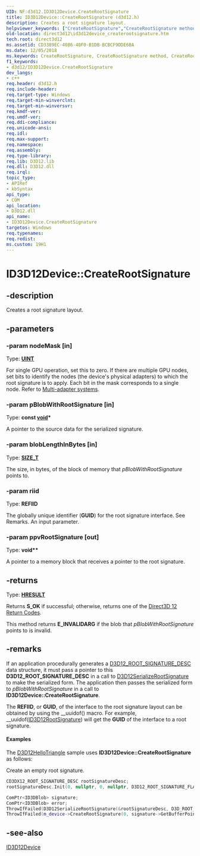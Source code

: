 ```yaml
---
UID: NF:d3d12.ID3D12Device.CreateRootSignature
title: ID3D12Device::CreateRootSignature (d3d12.h)
description: Creates a root signature layout.
helpviewer_keywords: ["CreateRootSignature","CreateRootSignature method","CreateRootSignature method","ID3D12Device interface","ID3D12Device interface","CreateRootSignature method","ID3D12Device.CreateRootSignature","ID3D12Device::CreateRootSignature","d3d12/ID3D12Device::CreateRootSignature","direct3d12.id3d12device_createrootsignature"]
old-location: direct3d12\id3d12device_createrootsignature.htm
tech.root: direct3d12
ms.assetid: CD3389EC-4086-40F0-B1DB-BCBCF9DDE6BA
ms.date: 12/05/2018
ms.keywords: CreateRootSignature, CreateRootSignature method, CreateRootSignature method,ID3D12Device interface, ID3D12Device interface,CreateRootSignature method, ID3D12Device.CreateRootSignature, ID3D12Device::CreateRootSignature, d3d12/ID3D12Device::CreateRootSignature, direct3d12.id3d12device_createrootsignature
f1_keywords:
- d3d12/ID3D12Device.CreateRootSignature
dev_langs:
- c++
req.header: d3d12.h
req.include-header: 
req.target-type: Windows
req.target-min-winverclnt: 
req.target-min-winversvr: 
req.kmdf-ver: 
req.umdf-ver: 
req.ddi-compliance: 
req.unicode-ansi: 
req.idl: 
req.max-support: 
req.namespace: 
req.assembly: 
req.type-library: 
req.lib: D3D12.lib
req.dll: D3D12.dll
req.irql: 
topic_type:
- APIRef
- kbSyntax
api_type:
- COM
api_location:
- D3D12.dll
api_name:
- ID3D12Device.CreateRootSignature
targetos: Windows
req.typenames: 
req.redist: 
ms.custom: 19H1
---
```


# ID3D12Device::CreateRootSignature


## -description


Creates a root signature layout.
        


## -parameters




### -param nodeMask [in]

Type: <b><a href="/windows/win32/WinProg/windows-data-types">UINT</a></b>

For single GPU operation, set this to zero. If there are multiple GPU nodes, set bits to identify the nodes (the  device's physical adapters) to which the root signature is to apply.
            Each bit in the mask corresponds to a single node.
            Refer to <a href="/windows/win32/direct3d12/multi-engine">Multi-adapter systems</a>.


### -param pBlobWithRootSignature [in]

Type: <b>const <a href="/windows/win32/WinProg/windows-data-types">void</a>*</b>

A pointer to the source data for the serialized signature.
          


### -param blobLengthInBytes [in]

Type: <b><a href="/windows/win32/WinProg/windows-data-types">SIZE_T</a></b>

The size, in bytes, of the block of memory that <i>pBlobWithRootSignature</i> points to.
          


### -param riid

Type: <b><b>REFIID</b></b>

The globally unique identifier (<b>GUID</b>) for the root signature interface. See Remarks.
            An input parameter.
          


### -param ppvRootSignature [out]

Type: <b><b>void</b>**</b>

A pointer to a memory block that receives a pointer to the root signature.
          


## -returns



Type: <b><a href="/windows/win32/com/structure-of-com-error-codes">HRESULT</a></b>

Returns <b>S_OK</b> if successful; otherwise, returns one of the <a href="/windows/win32/direct3d12/d3d12-graphics-reference-returnvalues">Direct3D 12 Return Codes</a>.
          

This method returns <b>E_INVALIDARG</b> if the blob that <i>pBlobWithRootSignature</i> points to is invalid.
          




## -remarks



If an application procedurally generates a <a href="/windows/win32/api/d3d12/ns-d3d12-d3d12_root_signature_desc">D3D12_ROOT_SIGNATURE_DESC</a> data structure, it must pass a pointer to this <b>D3D12_ROOT_SIGNATURE_DESC</b> in a call to <a href="/windows/win32/api/d3d12/nf-d3d12-d3d12serializerootsignature">D3D12SerializeRootSignature</a> to make the serialized form.
        The application then passes the serialized form to <i>pBlobWithRootSignature</i> in a call to <b>ID3D12Device::CreateRootSignature</b>.
      

The <b>REFIID</b>, or <b>GUID</b>, of the interface to the root signature layout can be obtained by using the __uuidof() macro.
        For example, __uuidof(<a href="/windows/win32/api/d3d12/nn-d3d12-id3d12rootsignature">ID3D12RootSignature</a>) will get the <b>GUID</b> of the interface to a root signature.
      


#### Examples

The <a href="/windows/win32/direct3d12/working-samples">D3D12HelloTriangle</a> sample uses <b>ID3D12Device::CreateRootSignature</b> as follows:
        

Create an empty root signature.


```cpp
CD3DX12_ROOT_SIGNATURE_DESC rootSignatureDesc;
rootSignatureDesc.Init(0, nullptr, 0, nullptr, D3D12_ROOT_SIGNATURE_FLAG_ALLOW_INPUT_ASSEMBLER_INPUT_LAYOUT);

ComPtr<ID3DBlob> signature;
ComPtr<ID3DBlob> error;
ThrowIfFailed(D3D12SerializeRootSignature(&rootSignatureDesc, D3D_ROOT_SIGNATURE_VERSION_1, &signature, &error));
ThrowIfFailed(m_device->CreateRootSignature(0, signature->GetBufferPointer(), signature->GetBufferSize(), IID_PPV_ARGS(&m_rootSignature)));

```





## -see-also




<a href="/windows/win32/api/d3d12/nn-d3d12-id3d12device">ID3D12Device</a>
 

 

